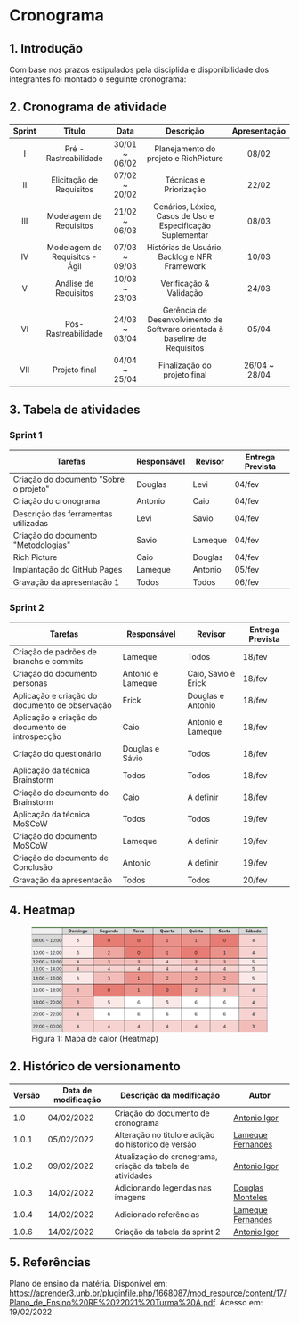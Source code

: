 # Cronograma

## 1. Introdução

Com base nos prazos estipulados pela disciplida e disponibilidade dos integrantes foi montado o seguinte cronograma: 

## 2. Cronograma de atividade

<center>

| Sprint | Título       | Data                                           | Descrição        | Apresentação        |
| :------: | :----------: | :---------------------------------------------------: | :------------: | :------------: |
| I    | Pré - Rastreabilidade | 30/01 ~ 06/02 | Planejamento do projeto e RichPicture | 08/02 |
| II    | Elicitação de Requisitos | 07/02 ~ 20/02 | Técnicas e Priorização | 22/02 |
| III    | Modelagem de Requisitos | 21/02 ~ 06/03 | Cenários, Léxico, Casos de Uso e Especificação Suplementar | 08/03 |
| IV    | Modelagem de Requisitos - Ágil | 07/03 ~ 09/03 | Histórias de Usuário, Backlog e NFR Framework | 10/03 |
| V    | Análise de Requisitos | 10/03 ~ 23/03 | Verificação & Validação | 24/03 |
| VI    | Pós-Rastreabilidade | 24/03 ~ 03/04 | Gerência de Desenvolvimento de Software orientada à baseline de Requisitos | 05/04 |
| VII    | Projeto final | 04/04 ~ 25/04 | Finalização do projeto final | 26/04 ~ 28/04 |

</center>

## 3. Tabela de atividades
### Sprint 1

| Tarefas         | Responsável   | Revisor         | Entrega Prevista |
| --------------- | ------------- | --------------- | ---------------- |
| Criação do documento "Sobre o projeto" | Douglas       | Levi            | 04/fev           |
| Criação do cronograma      | Antonio       | Caio            | 04/fev           |
| Descrição das ferramentas utilizadas | Levi          | Savio           | 04/fev           |
| Criação do documento "Metodologias" | Savio         | Lameque         | 04/fev           |
| Rich Picture | Caio          | Douglas         | 04/fev           |
| Implantação do GitHub Pages | Lameque       | Antonio         | 05/fev           |
| Gravação da apresentação 1  | Todos         | Todos           | 06/fev           |

### Sprint 2

| Tarefas         | Responsável   | Revisor         | Entrega Prevista |
| --------------- | ------------- | --------------- | ---------------- |
| Criação de padrões de branchs e commits | Lameque | Todos | 18/fev |
| Criação do documento personas | Antonio e Lameque | Caio, Savio e Erick | 18/fev |
| Aplicação e criação do documento de observação | Erick | Douglas e Antonio | 18/fev |
| Aplicação e criação do documento de introspecção | Caio | Antonio e Lameque | 18/fev |
| Criação do questionário | Douglas e Sávio | Todos | 18/fev |
| Aplicação da técnica Brainstorm | Todos | Todos | 18/fev |
| Criação do documento do Brainstorm  | Caio | A definir | 18/fev |
| Aplicação da técnica MoSCoW | Todos | Todos | 19/fev |
| Criação do documento MoSCoW | Lameque | A definir | 19/fev |
| Criação do documento de Conclusão | Antonio | A definir | 19/fev |
| Gravação da apresentação | Todos |  Todos  | 20/fev |

## 4. Heatmap

<figure>
  <img width="520" src="../../assets/img/heatmap.png" />
  <figcaption>Figura 1: Mapa de calor (Heatmap)</figcaption>
</figure>


## 2. Histórico de versionamento

|Versão|Data de modificação|Descrição da modificação|Autor|
|-|-|-|-|
|1.0|04/02/2022|Criação do documento de cronograma|[Antonio Igor]('https://github.com/antonioigorcarvalho')|
|1.0.1|05/02/2022|Alteração no titulo e adição do historico de versão|[Lameque Fernandes]('https://github.com/lamequefernandes')|
|1.0.2|09/02/2022| Atualização do cronograma, criação da tabela de atividades |[Antonio Igor]('https://github.com/antonioigorcarvalho')|
|1.0.3|14/02/2022| Adicionando legendas nas imagens |[Douglas Monteles]('https://github.com/douglasmonteles')|
|1.0.4|14/02/2022| Adicionado referências |[Lameque Fernandes]('https://github.com/lamequefernandes')|
|1.0.6|14/02/2022| Criação da tabela da sprint 2 |[Antonio Igor]('https://github.com/antonioigorcarvalho')|


## 5. Referências

Plano de ensino da matéria. Disponível em: <https://aprender3.unb.br/pluginfile.php/1668087/mod_resource/content/17/Plano_de_Ensino%20RE%2022021%20Turma%20A.pdf>. Acesso em: 19/02/2022
